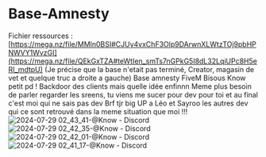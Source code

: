 # Base-Amnesty
Fichier ressources : [https://mega.nz/file/MMln0BSI#CJUy4vxChF3Olp9DArwnXLWtzTOj9pbHPNWVY1WvzGI](https://mega.nz/file/QEkGxTZA#teWtIen_smTs7nGPkG5I8dL32LqiUPc8H5eRI_mdtpU)
(Je précise que la base n'etait pas terminé, Creator, magasin de vet et quelque truc a droite a gauche)
Base amnesty FiveM Bisous Know petit pd !
Backdoor des clients mais quelle idée enfinnn
Meme plus besoin de parler regarder les sreens, tu viens me sucer pour dev pour toi et au final c'est moi qui ne sais pas dev
Brf tjr big UP a Léo et Sayroo les autres dev qui ce sont retrouvé dans la meme situation que moi !!!
![2024-07-29 02_43_41-@Know - Discord](https://github.com/user-attachments/assets/1a40f434-88af-4065-89c5-16cefddb647b)
![2024-07-29 02_42_35-@Know - Discord](https://github.com/user-attachments/assets/37c901a8-225e-4941-870b-4f199df2366d)
![2024-07-29 02_42_01-@Know - Discord](https://github.com/user-attachments/assets/9f24b76c-f030-46a4-8a22-4ee3582a1133)
![2024-07-29 02_41_17-@Know - Discord](https://github.com/user-attachments/assets/41fc0653-ac21-4a7d-8071-35f0fb218a17)

